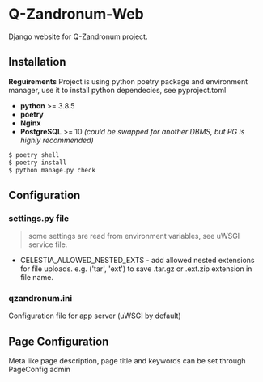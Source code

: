# Q-Zandronum-Web
Django website for Q-Zandronum project.

## Installation
**Reguirements**
Project is using python poetry package and environment manager, use it to install python dependecies, see pyproject.toml
- **python** >= 3.8.5
- **poetry**
- **Nginx**
- **PostgreSQL** >= 10 *(could be swapped for another DBMS, but PG is highly recommended)*
```bash
$ poetry shell
$ poetry install
$ python manage.py check
```

## Configuration
### settings.py file
> some settings are read from environment variables, see uWSGI service file.

 - CELESTIA_ALLOWED_NESTED_EXTS - add allowed nested extensions for file uploads. e.g. ('tar', 'ext') to save .tar.gz or .ext.zip extension in file name.
### qzandronum.ini
Configuration file for app server (uWSGI by default)


## Page Configuration
Meta like page description, page title and keywords can be set through PageConfig admin
